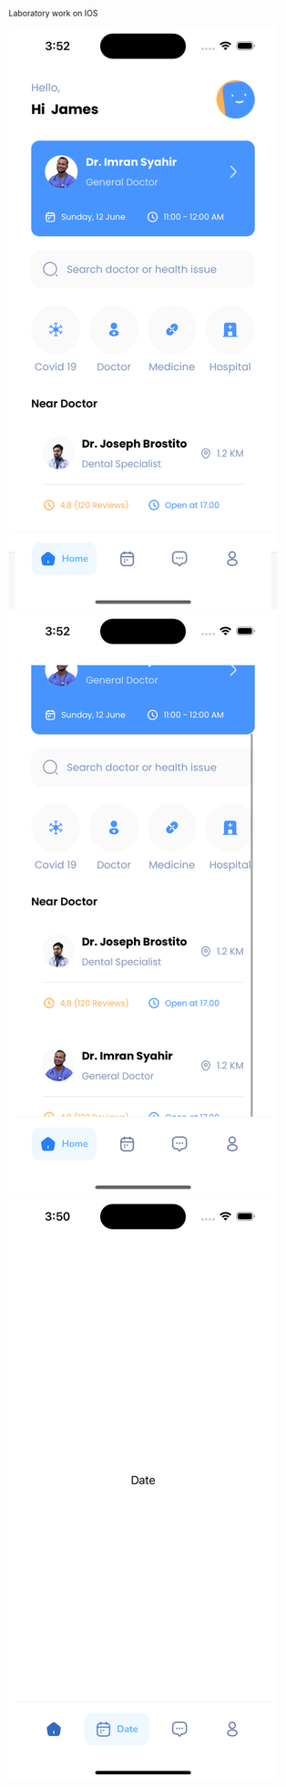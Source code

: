 Laboratory work on IOS

![Alt text](screens/screen1.png)
![Alt text](screens/screen2.png)
![Alt text](screens/screen3.png)
